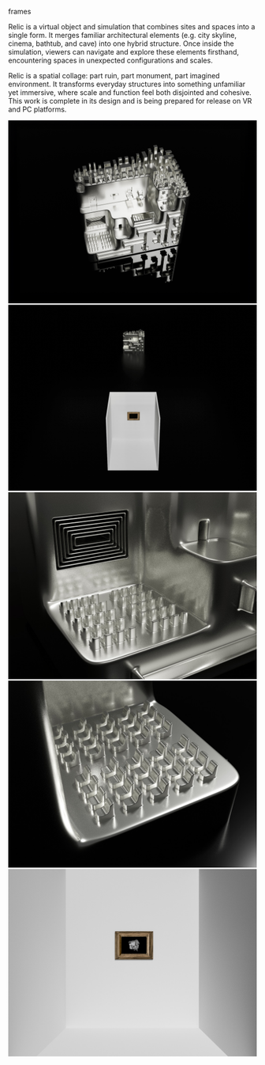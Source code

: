frames

Relic is a virtual object and simulation that combines sites and spaces into a single form. It merges familiar architectural elements (e.g. city skyline, cinema, bathtub, and cave) into one hybrid structure. Once inside the simulation, viewers can navigate and explore these elements firsthand, encountering spaces in unexpected configurations and scales.

Relic is a spatial collage: part ruin, part monument, part imagined environment. It transforms everyday structures into something unfamiliar yet immersive, where scale and function feel both disjointed and cohesive. This work is complete in its design and is being prepared for release on VR and PC platforms.

![relic](../../images/digitalmedia/relic/relic.jpg)
![distance](../../images/digitalmedia/relic/distance.jpg)
![cinema](../../images/digitalmedia/relic/cinema.jpg)
![seats](../../images/digitalmedia/relic/seats.jpg)
![inframe](../../images/digitalmedia/relic/inframe.jpg)
